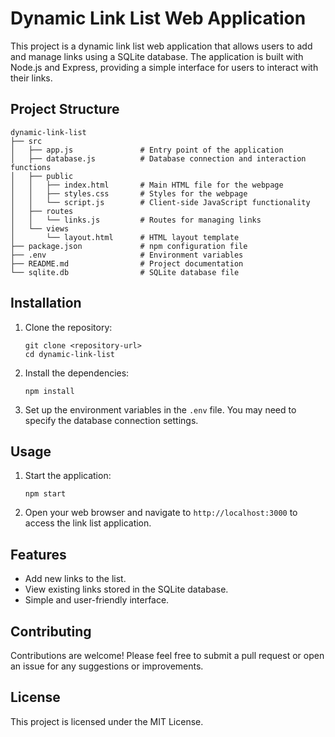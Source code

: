 # Dynamic Link List Web Application

This project is a dynamic link list web application that allows users to add and manage links using a SQLite database. The application is built with Node.js and Express, providing a simple interface for users to interact with their links.

## Project Structure

```
dynamic-link-list
├── src
│   ├── app.js               # Entry point of the application
│   ├── database.js          # Database connection and interaction functions
│   ├── public
│   │   ├── index.html       # Main HTML file for the webpage
│   │   ├── styles.css       # Styles for the webpage
│   │   └── script.js        # Client-side JavaScript functionality
│   ├── routes
│   │   └── links.js         # Routes for managing links
│   └── views
│       └── layout.html      # HTML layout template
├── package.json             # npm configuration file
├── .env                     # Environment variables
├── README.md                # Project documentation
└── sqlite.db                # SQLite database file
```

## Installation

1. Clone the repository:
   ```
   git clone <repository-url>
   cd dynamic-link-list
   ```

2. Install the dependencies:
   ```
   npm install
   ```

3. Set up the environment variables in the `.env` file. You may need to specify the database connection settings.

## Usage

1. Start the application:
   ```
   npm start
   ```

2. Open your web browser and navigate to `http://localhost:3000` to access the link list application.

## Features

- Add new links to the list.
- View existing links stored in the SQLite database.
- Simple and user-friendly interface.

## Contributing

Contributions are welcome! Please feel free to submit a pull request or open an issue for any suggestions or improvements.

## License

This project is licensed under the MIT License.